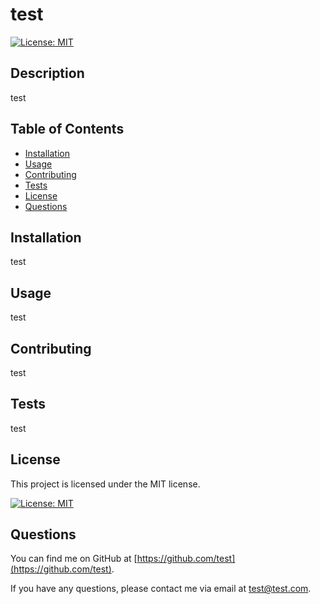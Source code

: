 # test
  [![License: MIT](https://img.shields.io/badge/License-MIT-yellow.svg)](https://opensource.org/licenses/MIT)

## Description

test

## Table of Contents

- [Installation](#installation)
- [Usage](#usage)
- [Contributing](#contributing)
- [Tests](#tests)
- [License](#license)
- [Questions](#questions)

## Installation

test

## Usage

test

## Contributing

test

## Tests

test

## License

  This project is licensed under the MIT license.

  [![License: MIT](https://img.shields.io/badge/License-MIT-yellow.svg)](https://opensource.org/licenses/MIT)

## Questions

You can find me on GitHub at [https://github.com/test](https://github.com/test).

If you have any questions, please contact me via email at test@test.com.
